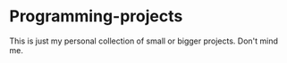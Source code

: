# Programming-projects

This is just my personal collection of small or bigger projects. Don't mind me.
